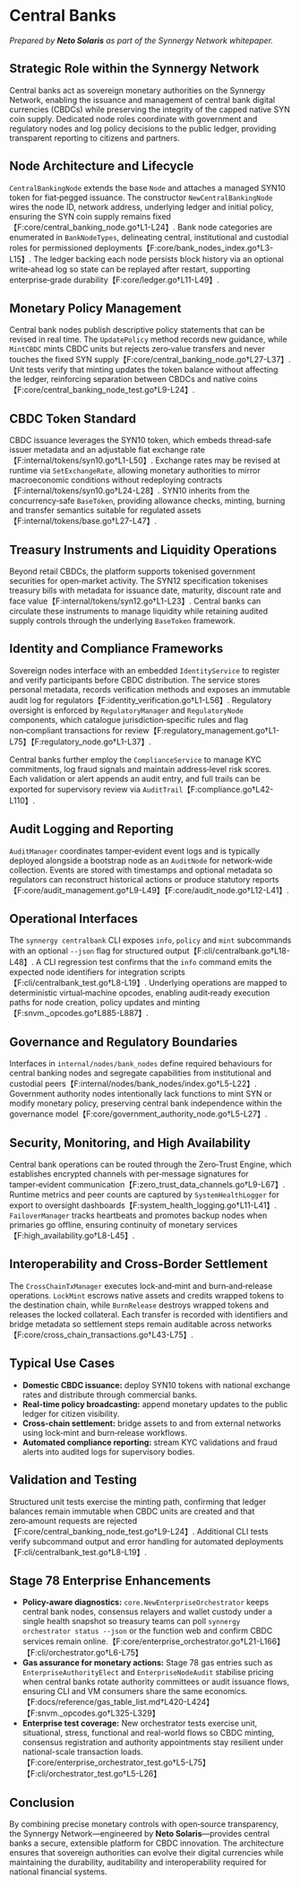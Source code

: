 # Central Banks

*Prepared by **Neto Solaris** as part of the Synnergy Network whitepaper.*

## Strategic Role within the Synnergy Network
Central banks act as sovereign monetary authorities on the Synnergy Network, enabling the issuance and management of central bank digital currencies (CBDCs) while preserving the integrity of the capped native SYN coin supply. Dedicated node roles coordinate with government and regulatory nodes and log policy decisions to the public ledger, providing transparent reporting to citizens and partners.

## Node Architecture and Lifecycle
`CentralBankingNode` extends the base `Node` and attaches a managed SYN10 token for fiat‑pegged issuance. The constructor `NewCentralBankingNode` wires the node ID, network address, underlying ledger and initial policy, ensuring the SYN coin supply remains fixed【F:core/central_banking_node.go†L1-L24】. Bank node categories are enumerated in `BankNodeTypes`, delineating central, institutional and custodial roles for permissioned deployments【F:core/bank_nodes_index.go†L3-L15】. The ledger backing each node persists block history via an optional write‑ahead log so state can be replayed after restart, supporting enterprise‑grade durability【F:core/ledger.go†L11-L49】.

## Monetary Policy Management
Central bank nodes publish descriptive policy statements that can be revised in real time. The `UpdatePolicy` method records new guidance, while `MintCBDC` mints CBDC units but rejects zero‑value transfers and never touches the fixed SYN supply【F:core/central_banking_node.go†L27-L37】. Unit tests verify that minting updates the token balance without affecting the ledger, reinforcing separation between CBDCs and native coins【F:core/central_banking_node_test.go†L9-L24】.

## CBDC Token Standard
CBDC issuance leverages the SYN10 token, which embeds thread‑safe issuer metadata and an adjustable fiat exchange rate【F:internal/tokens/syn10.go†L1-L50】. Exchange rates may be revised at runtime via `SetExchangeRate`, allowing monetary authorities to mirror macroeconomic conditions without redeploying contracts【F:internal/tokens/syn10.go†L24-L28】. SYN10 inherits from the concurrency‑safe `BaseToken`, providing allowance checks, minting, burning and transfer semantics suitable for regulated assets【F:internal/tokens/base.go†L27-L47】.

## Treasury Instruments and Liquidity Operations
Beyond retail CBDCs, the platform supports tokenised government securities for open‑market activity. The SYN12 specification tokenises treasury bills with metadata for issuance date, maturity, discount rate and face value【F:internal/tokens/syn12.go†L1-L23】. Central banks can circulate these instruments to manage liquidity while retaining audited supply controls through the underlying `BaseToken` framework.

## Identity and Compliance Frameworks
Sovereign nodes interface with an embedded `IdentityService` to register and verify participants before CBDC distribution. The service stores personal metadata, records verification methods and exposes an immutable audit log for regulators【F:identity_verification.go†L1-L56】. Regulatory oversight is enforced by `RegulatoryManager` and `RegulatoryNode` components, which catalogue jurisdiction‑specific rules and flag non‑compliant transactions for review【F:regulatory_management.go†L1-L75】【F:regulatory_node.go†L1-L37】.

Central banks further employ the `ComplianceService` to manage KYC commitments, log fraud signals and maintain address‑level risk scores. Each validation or alert appends an audit entry, and full trails can be exported for supervisory review via `AuditTrail`【F:compliance.go†L42-L110】.

## Audit Logging and Reporting
`AuditManager` coordinates tamper‑evident event logs and is typically deployed alongside a bootstrap node as an `AuditNode` for network‑wide collection. Events are stored with timestamps and optional metadata so regulators can reconstruct historical actions or produce statutory reports【F:core/audit_management.go†L9-L49】【F:core/audit_node.go†L12-L41】.

## Operational Interfaces
The `synnergy centralbank` CLI exposes `info`, `policy` and `mint` subcommands with an optional `--json` flag for structured output【F:cli/centralbank.go†L18-L48】. A CLI regression test confirms that the `info` command emits the expected node identifiers for integration scripts【F:cli/centralbank_test.go†L8-L19】. Underlying operations are mapped to deterministic virtual‑machine opcodes, enabling audit‑ready execution paths for node creation, policy updates and minting【F:snvm._opcodes.go†L885-L887】.

## Governance and Regulatory Boundaries
Interfaces in `internal/nodes/bank_nodes` define required behaviours for central banking nodes and segregate capabilities from institutional and custodial peers【F:internal/nodes/bank_nodes/index.go†L5-L22】. Government authority nodes intentionally lack functions to mint SYN or modify monetary policy, preserving central bank independence within the governance model【F:core/government_authority_node.go†L5-L27】.

## Security, Monitoring, and High Availability
Central bank operations can be routed through the Zero‑Trust Engine, which establishes encrypted channels with per‑message signatures for tamper‑evident communication【F:zero_trust_data_channels.go†L9-L67】. Runtime metrics and peer counts are captured by `SystemHealthLogger` for export to oversight dashboards【F:system_health_logging.go†L11-L41】. `FailoverManager` tracks heartbeats and promotes backup nodes when primaries go offline, ensuring continuity of monetary services【F:high_availability.go†L8-L45】.

## Interoperability and Cross‑Border Settlement
The `CrossChainTxManager` executes lock‑and‑mint and burn‑and‑release operations. `LockMint` escrows native assets and credits wrapped tokens to the destination chain, while `BurnRelease` destroys wrapped tokens and releases the locked collateral. Each transfer is recorded with identifiers and bridge metadata so settlement steps remain auditable across networks【F:core/cross_chain_transactions.go†L43-L75】.

## Typical Use Cases
- **Domestic CBDC issuance:** deploy SYN10 tokens with national exchange rates and distribute through commercial banks.
- **Real-time policy broadcasting:** append monetary updates to the public ledger for citizen visibility.
- **Cross-chain settlement:** bridge assets to and from external networks using lock‑mint and burn‑release workflows.
- **Automated compliance reporting:** stream KYC validations and fraud alerts into audited logs for supervisory bodies.

## Validation and Testing
Structured unit tests exercise the minting path, confirming that ledger balances remain immutable when CBDC units are created and that zero‑amount requests are rejected【F:core/central_banking_node_test.go†L9-L24】. Additional CLI tests verify subcommand output and error handling for automated deployments【F:cli/centralbank_test.go†L8-L19】.

## Stage 78 Enterprise Enhancements
- **Policy-aware diagnostics:** `core.NewEnterpriseOrchestrator` keeps central bank nodes, consensus relayers and wallet custody under a single health snapshot so treasury teams can poll `synnergy orchestrator status --json` or the function web and confirm CBDC services remain online.【F:core/enterprise_orchestrator.go†L21-L166】【F:cli/orchestrator.go†L6-L75】
- **Gas assurance for monetary actions:** Stage 78 gas entries such as `EnterpriseAuthorityElect` and `EnterpriseNodeAudit` stabilise pricing when central banks rotate authority committees or audit issuance flows, ensuring CLI and VM consumers share the same economics.【F:docs/reference/gas_table_list.md†L420-L424】【F:snvm._opcodes.go†L325-L329】
- **Enterprise test coverage:** New orchestrator tests exercise unit, situational, stress, functional and real-world flows so CBDC minting, consensus registration and authority appointments stay resilient under national-scale transaction loads.【F:core/enterprise_orchestrator_test.go†L5-L75】【F:cli/orchestrator_test.go†L5-L26】

## Conclusion
By combining precise monetary controls with open‑source transparency, the Synnergy Network—engineered by **Neto Solaris**—provides central banks a secure, extensible platform for CBDC innovation. The architecture ensures that sovereign authorities can evolve their digital currencies while maintaining the durability, auditability and interoperability required for national financial systems.
